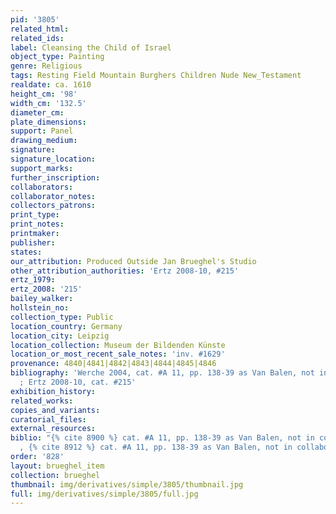 ```yaml
---
pid: '3805'
related_html: 
related_ids: 
label: Cleansing the Child of Israel
object_type: Painting
genre: Religious
tags: Resting Field Mountain Burghers Children Nude New_Testament
realdate: ca. 1610
height_cm: '98'
width_cm: '132.5'
diameter_cm: 
plate_dimensions: 
support: Panel
drawing_medium: 
signature: 
signature_location: 
support_marks: 
further_inscription: 
collaborators: 
collaborator_notes: 
collectors_patrons: 
print_type: 
print_notes: 
printmaker: 
publisher: 
states: 
our_attribution: Produced Outside Jan Brueghel's Studio
other_attribution_authorities: 'Ertz 2008-10, #215'
ertz_1979: 
ertz_2008: '215'
bailey_walker: 
hollstein_no: 
collection_type: Public
location_country: Germany
location_city: Leipzig
location_collection: Museum der Bildenden Künste
location_or_most_recent_sale_notes: 'inv. #1629'
provenance: 4840|4841|4842|4843|4844|4845|4846
bibliography: 'Werche 2004, cat. #A 11, pp. 138-39 as Van Balen, not in collaboration
  ; Ertz 2008-10, cat. #215'
exhibition_history: 
related_works: 
copies_and_variants: 
curatorial_files: 
external_resources: 
biblio: "{% cite 8900 %} cat. #A 11, pp. 138-39 as Van Balen, not in collaboration
  , {% cite 8912 %} cat. #A 11, pp. 138-39 as Van Balen, not in collaboration"
order: '828'
layout: brueghel_item
collection: brueghel
thumbnail: img/derivatives/simple/3805/thumbnail.jpg
full: img/derivatives/simple/3805/full.jpg
---
```

